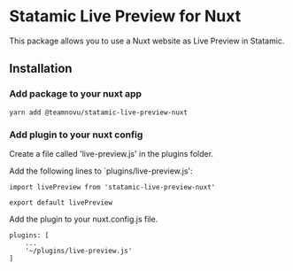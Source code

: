 # Statamic Live Preview for Nuxt

This package allows you to use a Nuxt website as Live Preview in Statamic.

## Installation

### Add package to your nuxt app

`yarn add @teamnovu/statamic-live-preview-nuxt`

### Add plugin to your nuxt config

Create a file called 'live-preview.js' in the plugins folder.

Add the following lines to `plugins/live-preview.js':

```
import livePreview from 'statamic-live-preview-nuxt'

export default livePreview
```

Add the plugin to your nuxt.config.js file.

```
plugins: [
    ...
    '~/plugins/live-preview.js'
]
```